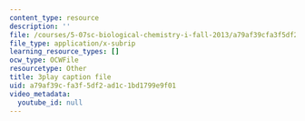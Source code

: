 ```yaml
---
content_type: resource
description: ''
file: /courses/5-07sc-biological-chemistry-i-fall-2013/a79af39cfa3f5df2ad1c1bd1799e9f01_jHrd43uWD-E.vtt
file_type: application/x-subrip
learning_resource_types: []
ocw_type: OCWFile
resourcetype: Other
title: 3play caption file
uid: a79af39c-fa3f-5df2-ad1c-1bd1799e9f01
video_metadata:
  youtube_id: null
---
```


